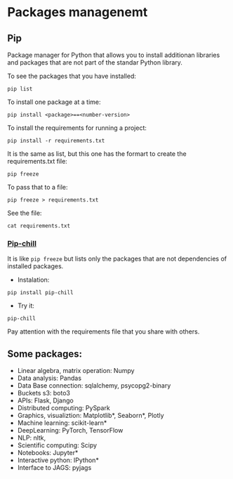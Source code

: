 # Packages managenemt

## Pip

Package manager for Python that allows you to install additionan libraries and packages that are not part of the standar Python library. 

To see the packages that you have installed:

```
pip list
```

To install one package at a time: 

```
pip install <package>==<number-version>
```


To install the requirements for running a project: 

```
pip install -r requirements.txt
```

It is the same as list, but this one has the formart to create the requirements.txt file: 

```
pip freeze
```

To pass that to a file: 

```
pip freeze > requirements.txt
```

See the file:

```
cat requirements.txt
```

### [Pip-chill](https://pypi.org/project/pip-chill/)

It is like `pip freeze` but lists only the packages that are not dependencies of installed packages.


- Instalation: 
```
pip install pip-chill
```


- Try it: 

```
pip-chill
```

Pay attention with the requirements file that you share with others. 



## Some packages:

- Linear algebra, matrix operation: Numpy
- Data analysis: Pandas
- Data Base connection: sqlalchemy, psycopg2-binary
- Buckets s3: boto3
- APIs: Flask, Django
- Distributed computing: PySpark
- Graphics, visualiztion: Matplotlib*, Seaborn*, Plotly
- Machine learning: scikit-learn*
- DeepLearning: PyTorch, TensorFlow
- NLP: nltk, 
- Scientific computing: Scipy 
- Notebooks: Jupyter*
- Interactive python: IPython*
- Interface to JAGS: pyjags

